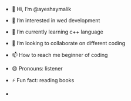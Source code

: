 - 👋 Hi, I’m @ayeshaymalik
  
- 👀 I’m interested in wed development
- 🌱 I’m currently learning c++ language
- 💞️ I’m looking to collaborate on different coding
- 📫 How to reach me beginner of coding
- 😄 Pronouns: listener
- ⚡ Fun fact: reading books
- 
